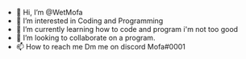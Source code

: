 - 👋 Hi, I’m @WetMofa
- 👀 I’m interested in Coding and Programming
- 🌱 I’m currently learning how to code and program i'm not too good
- 💞️ I’m looking to collaborate on a program.
- 📫 How to reach me Dm me on discord Mofa#0001

<!---
WetMofa/WetMofa is a ✨ special ✨ repository because its `README.md` (this file) appears on your GitHub profile.
You can click the Preview link to take a look at your changes.
--->
